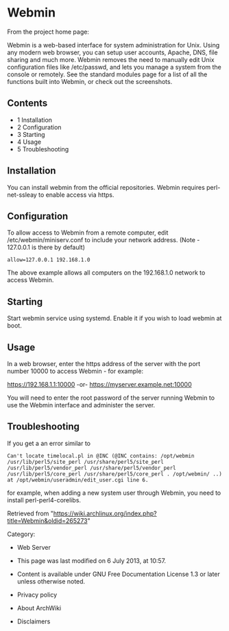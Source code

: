 Webmin
======

From the project home page:

Webmin is a web-based interface for system administration for Unix.
Using any modern web browser, you can setup user accounts, Apache, DNS,
file sharing and much more. Webmin removes the need to manually edit
Unix configuration files like /etc/passwd, and lets you manage a system
from the console or remotely. See the standard modules page for a list
of all the functions built into Webmin, or check out the screenshots.

Contents
--------

-   1 Installation
-   2 Configuration
-   3 Starting
-   4 Usage
-   5 Troubleshooting

Installation
------------

You can install webmin from the official repositories. Webmin requires
perl-net-ssleay to enable access via https.

Configuration
-------------

To allow access to Webmin from a remote computer, edit
/etc/webmin/miniserv.conf to include your network address. (Note -
127.0.0.1 is there by default)

    allow=127.0.0.1 192.168.1.0

The above example allows all computers on the 192.168.1.0 network to
access Webmin.

Starting
--------

Start webmin service using systemd. Enable it if you wish to load webmin
at boot.

Usage
-----

In a web browser, enter the https address of the server with the port
number 10000 to access Webmin - for example:

https://192.168.1.1:10000 -or- https://myserver.example.net:10000

You will need to enter the root password of the server running Webmin to
use the Webmin interface and administer the server.

Troubleshooting
---------------

If you get a an error similar to

    Can't locate timelocal.pl in @INC (@INC contains: /opt/webmin /usr/lib/perl5/site_perl /usr/share/perl5/site_perl /usr/lib/perl5/vendor_perl /usr/share/perl5/vendor_perl /usr/lib/perl5/core_perl /usr/share/perl5/core_perl . /opt/webmin/ ..) at /opt/webmin/useradmin/edit_user.cgi line 6.

for example, when adding a new system user through Webmin, you need to
install perl-perl4-corelibs.

Retrieved from
"https://wiki.archlinux.org/index.php?title=Webmin&oldid=265273"

Category:

-   Web Server

-   This page was last modified on 6 July 2013, at 10:57.
-   Content is available under GNU Free Documentation License 1.3 or
    later unless otherwise noted.
-   Privacy policy
-   About ArchWiki
-   Disclaimers
